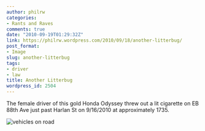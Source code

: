 ```yaml
---
author: philrw
categories:
- Rants and Raves
comments: true
date: "2010-09-19T01:29:32Z"
link: https://philrw.wordpress.com/2010/09/18/another-litterbug/
post_format:
- Image
slug: another-litterbug
tags:
- driver
- law
title: Another Litterbug
wordpress_id: 2504
---
```


The female driver of this gold Honda Odyssey threw out a lit cigarette on EB 88th Ave just past Harlan St on 9/16/2010 at approximately 1735.

![vehicles on road](/images/IMG_0294.jpg)
